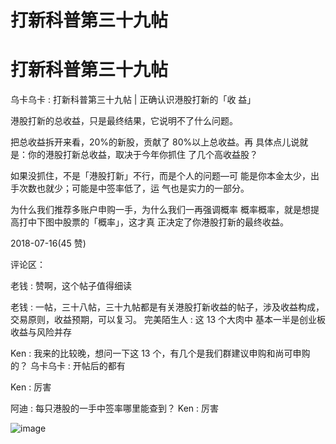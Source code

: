 # 打新科普第三十九帖

# 打新科普第三十九帖

乌卡乌卡 : 打新科普第三十九帖 | 正确认识港股打新的「收 益」

港股打新的总收益，只是最终结果，它说明不了什么问题。

把总收益拆开来看，20%的新股，贡献了 80%以上总收益。再 具体点儿说就是：你的港股打新总收益，取决于今年你抓住 了几个高收益股？

如果没抓住，不是「港股打新」不行，而是个人的问题—可 能是你本金太少，出手次数也就少；可能是中签率低了，运 气也是实力的一部分。

为什么我们推荐多账户申购一手，为什么我们一再强调概率 概率概率，就是想提高打中下图中股票的「概率」，这才真 正决定了你港股打新的最终收益。

2018-07-16(45 赞)

评论区：

老钱 : 赞啊，这个帖子值得细读

老钱 : 一帖，三十八帖，三十九帖都是有关港股打新收益的帖子，涉及收益构成，交易原则，收益预期，可以复习。 完美陌生人 : 这 13 个大肉中 基本一半是创业板 收益与风险并存

Ken : 我来的比较晚，想问一下这 13 个，有几个是我们群建议申购和尚可申购的？ 乌卡乌卡 : 开帖后的都有

Ken : 厉害

阿迪 : 每只港股的一手中签率哪里能查到？ Ken : 厉害

![image](img/Image_557.png)